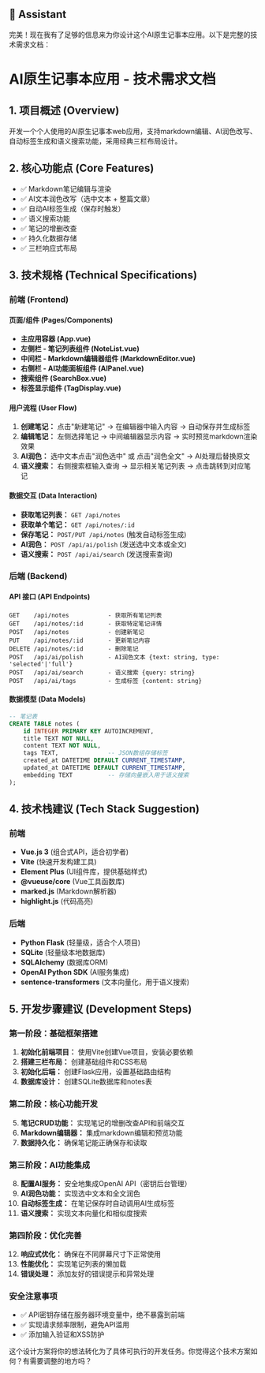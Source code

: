 ## 🤖 Assistant


完美！现在我有了足够的信息来为你设计这个AI原生记事本应用。以下是完整的技术需求文档：

# AI原生记事本应用 - 技术需求文档

## 1. 项目概述 (Overview)
开发一个个人使用的AI原生记事本web应用，支持markdown编辑、AI润色改写、自动标签生成和语义搜索功能，采用经典三栏布局设计。

## 2. 核心功能点 (Core Features)
- ✅ Markdown笔记编辑与渲染
- ✅ AI文本润色改写（选中文本 + 整篇文章）
- ✅ 自动AI标签生成（保存时触发）
- ✅ 语义搜索功能
- ✅ 笔记的增删改查
- ✅ 持久化数据存储
- ✅ 三栏响应式布局

## 3. 技术规格 (Technical Specifications)

### 前端 (Frontend)

#### 页面/组件 (Pages/Components)
- **主应用容器 (App.vue)**
- **左侧栏 - 笔记列表组件 (NoteList.vue)**
- **中间栏 - Markdown编辑器组件 (MarkdownEditor.vue)**
- **右侧栏 - AI功能面板组件 (AIPanel.vue)**
- **搜索组件 (SearchBox.vue)**
- **标签显示组件 (TagDisplay.vue)**

#### 用户流程 (User Flow)
1. **创建笔记：** 点击"新建笔记" → 在编辑器中输入内容 → 自动保存并生成标签
2. **编辑笔记：** 左侧选择笔记 → 中间编辑器显示内容 → 实时预览markdown渲染效果
3. **AI润色：** 选中文本点击"润色选中" 或 点击"润色全文" → AI处理后替换原文
4. **语义搜索：** 右侧搜索框输入查询 → 显示相关笔记列表 → 点击跳转到对应笔记

#### 数据交互 (Data Interaction)
- **获取笔记列表：** `GET /api/notes`
- **获取单个笔记：** `GET /api/notes/:id`
- **保存笔记：** `POST/PUT /api/notes` (触发自动标签生成)
- **AI润色：** `POST /api/ai/polish` (发送选中文本或全文)
- **语义搜索：** `POST /api/ai/search` (发送搜索查询)

### 后端 (Backend)

#### API 接口 (API Endpoints)
```
GET    /api/notes           - 获取所有笔记列表
GET    /api/notes/:id       - 获取特定笔记详情
POST   /api/notes           - 创建新笔记
PUT    /api/notes/:id       - 更新笔记内容
DELETE /api/notes/:id       - 删除笔记
POST   /api/ai/polish       - AI润色文本 {text: string, type: 'selected'|'full'}
POST   /api/ai/search       - 语义搜索 {query: string}
POST   /api/ai/tags         - 生成标签 {content: string}
```

#### 数据模型 (Data Models)
```sql
-- 笔记表
CREATE TABLE notes (
    id INTEGER PRIMARY KEY AUTOINCREMENT,
    title TEXT NOT NULL,
    content TEXT NOT NULL,
    tags TEXT,              -- JSON数组存储标签
    created_at DATETIME DEFAULT CURRENT_TIMESTAMP,
    updated_at DATETIME DEFAULT CURRENT_TIMESTAMP,
    embedding TEXT          -- 存储向量嵌入用于语义搜索
);
```

## 4. 技术栈建议 (Tech Stack Suggestion)

### 前端
- **Vue.js 3** (组合式API，适合初学者)
- **Vite** (快速开发构建工具)
- **Element Plus** (UI组件库，提供基础样式)
- **@vueuse/core** (Vue工具函数库)
- **marked.js** (Markdown解析器)
- **highlight.js** (代码高亮)

### 后端
- **Python Flask** (轻量级，适合个人项目)
- **SQLite** (轻量级本地数据库)
- **SQLAlchemy** (数据库ORM)
- **OpenAI Python SDK** (AI服务集成)
- **sentence-transformers** (文本向量化，用于语义搜索)

## 5. 开发步骤建议 (Development Steps)

### 第一阶段：基础框架搭建
1. **初始化前端项目：** 使用Vite创建Vue项目，安装必要依赖
2. **搭建三栏布局：** 创建基础组件和CSS布局
3. **初始化后端：** 创建Flask应用，设置基础路由结构
4. **数据库设计：** 创建SQLite数据库和notes表

### 第二阶段：核心功能开发
5. **笔记CRUD功能：** 实现笔记的增删改查API和前端交互
6. **Markdown编辑器：** 集成markdown编辑和预览功能
7. **数据持久化：** 确保笔记能正确保存和读取

### 第三阶段：AI功能集成
8. **配置AI服务：** 安全地集成OpenAI API（密钥后台管理）
9. **AI润色功能：** 实现选中文本和全文润色
10. **自动标签生成：** 在笔记保存时自动调用AI生成标签
11. **语义搜索：** 实现文本向量化和相似度搜索

### 第四阶段：优化完善
12. **响应式优化：** 确保在不同屏幕尺寸下正常使用
13. **性能优化：** 实现笔记列表的懒加载
14. **错误处理：** 添加友好的错误提示和异常处理

### 安全注意事项
- ✅ API密钥存储在服务器环境变量中，绝不暴露到前端
- ✅ 实现请求频率限制，避免API滥用
- ✅ 添加输入验证和XSS防护

这个设计方案将你的想法转化为了具体可执行的开发任务。你觉得这个技术方案如何？有需要调整的地方吗？
